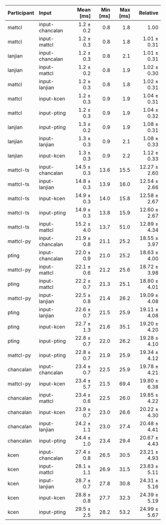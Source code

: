 | Participant | Input | Mean [ms] | Min [ms] | Max [ms] | Relative |
|:---|:---|---:|---:|---:|---:|
| mattcl | input-chancalan | 1.2 ± 0.2 | 0.8 | 1.8 | 1.00 |
| mattcl | input-mattcl | 1.2 ± 0.3 | 0.8 | 1.8 | 1.01 ± 0.31 |
| lanjian | input-chancalan | 1.2 ± 0.3 | 0.8 | 2.1 | 1.01 ± 0.31 |
| lanjian | input-mattcl | 1.2 ± 0.2 | 0.8 | 1.9 | 1.02 ± 0.30 |
| mattcl | input-lanjian | 1.2 ± 0.3 | 0.8 | 1.8 | 1.02 ± 0.31 |
| mattcl | input-kcen | 1.2 ± 0.3 | 0.9 | 1.9 | 1.04 ± 0.31 |
| mattcl | input-pting | 1.2 ± 0.3 | 0.9 | 1.9 | 1.04 ± 0.32 |
| lanjian | input-pting | 1.3 ± 0.2 | 0.9 | 1.9 | 1.08 ± 0.31 |
| lanjian | input-lanjian | 1.3 ± 0.3 | 0.9 | 2.1 | 1.08 ± 0.33 |
| lanjian | input-kcen | 1.3 ± 0.3 | 0.9 | 2.2 | 1.12 ± 0.33 |
| mattcl-ts | input-chancalan | 14.5 ± 0.3 | 13.6 | 15.5 | 12.27 ± 2.60 |
| mattcl-ts | input-lanjian | 14.8 ± 0.3 | 13.9 | 16.0 | 12.54 ± 2.66 |
| mattcl-ts | input-kcen | 14.9 ± 0.3 | 14.0 | 15.8 | 12.58 ± 2.67 |
| mattcl-ts | input-pting | 14.9 ± 0.3 | 13.8 | 15.9 | 12.60 ± 2.67 |
| mattcl-ts | input-mattcl | 15.2 ± 4.0 | 13.7 | 51.0 | 12.89 ± 4.34 |
| mattcl-py | input-chancalan | 21.9 ± 0.8 | 21.1 | 25.2 | 18.55 ± 3.97 |
| pting | input-chancalan | 22.0 ± 0.9 | 21.0 | 25.2 | 18.63 ± 4.00 |
| mattcl-py | input-mattcl | 22.1 ± 0.6 | 21.2 | 25.6 | 18.72 ± 3.98 |
| pting | input-mattcl | 22.2 ± 0.7 | 21.3 | 25.1 | 18.80 ± 4.01 |
| mattcl-py | input-lanjian | 22.5 ± 0.8 | 21.4 | 26.2 | 19.09 ± 4.08 |
| pting | input-lanjian | 22.6 ± 0.7 | 21.5 | 25.9 | 19.11 ± 4.08 |
| pting | input-kcen | 22.7 ± 1.3 | 21.6 | 35.1 | 19.20 ± 4.20 |
| pting | input-pting | 22.8 ± 0.7 | 22.0 | 26.2 | 19.28 ± 4.10 |
| mattcl-py | input-pting | 22.8 ± 0.7 | 21.9 | 25.9 | 19.34 ± 4.12 |
| chancalan | input-chancalan | 23.4 ± 0.7 | 22.5 | 25.9 | 19.78 ± 4.21 |
| mattcl-py | input-kcen | 23.4 ± 5.7 | 21.5 | 69.4 | 19.80 ± 6.38 |
| chancalan | input-mattcl | 23.4 ± 0.6 | 22.5 | 26.0 | 19.85 ± 4.22 |
| chancalan | input-kcen | 23.9 ± 0.7 | 23.0 | 26.6 | 20.22 ± 4.30 |
| chancalan | input-lanjian | 24.2 ± 1.1 | 23.0 | 27.4 | 20.48 ± 4.41 |
| chancalan | input-pting | 24.4 ± 1.0 | 23.4 | 29.4 | 20.67 ± 4.43 |
| kcen | input-chancalan | 27.4 ± 0.8 | 26.5 | 30.5 | 23.21 ± 4.93 |
| kcen | input-mattcl | 28.1 ± 1.1 | 26.9 | 31.5 | 23.83 ± 5.11 |
| kcen | input-lanjian | 28.7 ± 0.7 | 27.8 | 30.8 | 24.31 ± 5.16 |
| kcen | input-kcen | 28.8 ± 0.8 | 27.7 | 32.3 | 24.39 ± 5.19 |
| kcen | input-pting | 29.5 ± 2.5 | 28.2 | 53.2 | 24.99 ± 5.67 |
